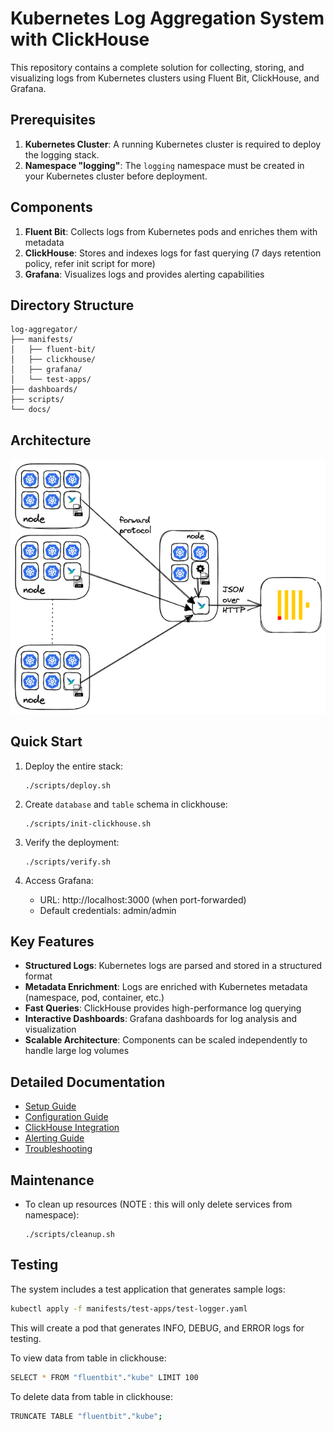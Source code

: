 # Kubernetes Log Aggregation System with ClickHouse

This repository contains a complete solution for collecting, storing, and visualizing logs from Kubernetes clusters using Fluent Bit, ClickHouse, and Grafana.

## Prerequisites

1.  **Kubernetes Cluster**: A running Kubernetes cluster is required to deploy the logging stack.
2.  **Namespace "logging"**: The `logging` namespace must be created in your Kubernetes cluster before deployment.

## Components

1. **Fluent Bit**: Collects logs from Kubernetes pods and enriches them with metadata
2. **ClickHouse**: Stores and indexes logs for fast querying (7 days retention policy, refer init script for more)
3. **Grafana**: Visualizes logs and provides alerting capabilities

## Directory Structure

```
log-aggregator/
├── manifests/
│   ├── fluent-bit/
│   ├── clickhouse/
│   ├── grafana/
│   └── test-apps/
├── dashboards/
├── scripts/
└── docs/
```

## Architecture

   ![System Architecture Diagram](architecture.png "Overview of the log aggregation flow")


## Quick Start

1. Deploy the entire stack:
   ```
   ./scripts/deploy.sh
   ```

2. Create `database` and `table` schema in clickhouse:
   ```
   ./scripts/init-clickhouse.sh
   ```

3. Verify the deployment:
   ```
   ./scripts/verify.sh
   ```

4. Access Grafana:
   - URL: http://localhost:3000 (when port-forwarded)
   - Default credentials: admin/admin

## Key Features

- **Structured Logs**: Kubernetes logs are parsed and stored in a structured format
- **Metadata Enrichment**: Logs are enriched with Kubernetes metadata (namespace, pod, container, etc.)
- **Fast Queries**: ClickHouse provides high-performance log querying
- **Interactive Dashboards**: Grafana dashboards for log analysis and visualization
- **Scalable Architecture**: Components can be scaled independently to handle large log volumes

## Detailed Documentation

- [Setup Guide](docs/SETUP.md)
- [Configuration Guide](docs/CONFIGURATION.md)
- [ClickHouse Integration](docs/CLICKHOUSE-INTEGRATION.md)
- [Alerting Guide](docs/ALERTING.md)
- [Troubleshooting](docs/TROUBLESHOOTING.md)

## Maintenance

- To clean up resources (NOTE : this will only delete services from namespace):
  ```
  ./scripts/cleanup.sh
  ```


## Testing

The system includes a test application that generates sample logs:

```bash
kubectl apply -f manifests/test-apps/test-logger.yaml
```

This will create a pod that generates INFO, DEBUG, and ERROR logs for testing.

To view data from table in clickhouse:

```bash
SELECT * FROM "fluentbit"."kube" LIMIT 100
```

To delete data from table in clickhouse:

```bash
TRUNCATE TABLE "fluentbit"."kube";

```